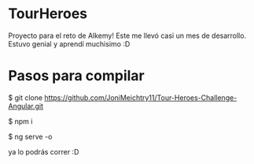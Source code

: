 # TourHeroes

Proyecto para el reto de Alkemy! Este me llevó casi un mes de desarrollo. Estuvo genial y aprendí muchisimo :D

# Pasos para compilar

$ git clone https://github.com/JoniMeichtry11/Tour-Heroes-Challenge-Angular.git

$ npm i

$ ng serve -o

ya lo podrás correr :D
